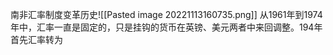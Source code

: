 南非汇率制度变革历史![[Pasted image 20221113160735.png]]
从1961年到1974年中，汇率一直是固定的，只是挂钩的货币在英镑、美元两者中来回调整。194年首先汇率转为